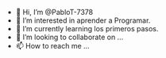- 👋 Hi, I’m @PabloT-7378
- 👀 I’m interested in aprender a Programar.
- 🌱 I’m currently learning los primeros pasos.
- 💞️ I’m looking to collaborate on ...
- 📫 How to reach me ...

<!---
PabloT-7378/PabloT-7378 is a ✨ special ✨ repository because its `README.md` (this file) appears on your GitHub profile.
You can click the Preview link to take a look at your changes.
--->
